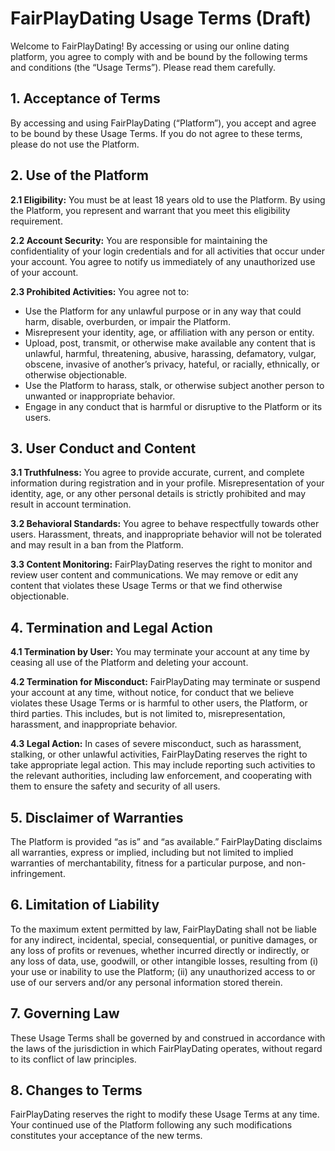 # FairPlayDating Usage Terms (Draft)

Welcome to FairPlayDating! By accessing or using our online dating platform, you agree to comply with and be bound by the following terms and conditions (the “Usage Terms”). Please read them carefully.

## 1. Acceptance of Terms

By accessing and using FairPlayDating (“Platform”), you accept and agree to be bound by these Usage Terms. If you do not agree to these terms, please do not use the Platform.

## 2. Use of the Platform

**2.1 Eligibility:** You must be at least 18 years old to use the Platform. By using the Platform, you represent and warrant that you meet this eligibility requirement.

**2.2 Account Security:** You are responsible for maintaining the confidentiality of your login credentials and for all activities that occur under your account. You agree to notify us immediately of any unauthorized use of your account.

**2.3 Prohibited Activities:** You agree not to:

- Use the Platform for any unlawful purpose or in any way that could harm, disable, overburden, or impair the Platform.
- Misrepresent your identity, age, or affiliation with any person or entity.
- Upload, post, transmit, or otherwise make available any content that is unlawful, harmful, threatening, abusive, harassing, defamatory, vulgar, obscene, invasive of another’s privacy, hateful, or racially, ethnically, or otherwise objectionable.
- Use the Platform to harass, stalk, or otherwise subject another person to unwanted or inappropriate behavior.
- Engage in any conduct that is harmful or disruptive to the Platform or its users.

## 3. User Conduct and Content

**3.1 Truthfulness:** You agree to provide accurate, current, and complete information during registration and in your profile. Misrepresentation of your identity, age, or any other personal details is strictly prohibited and may result in account termination.

**3.2 Behavioral Standards:** You agree to behave respectfully towards other users. Harassment, threats, and inappropriate behavior will not be tolerated and may result in a ban from the Platform.

**3.3 Content Monitoring:** FairPlayDating reserves the right to monitor and review user content and communications. We may remove or edit any content that violates these Usage Terms or that we find otherwise objectionable.

## 4. Termination and Legal Action

**4.1 Termination by User:** You may terminate your account at any time by ceasing all use of the Platform and deleting your account.

**4.2 Termination for Misconduct:** FairPlayDating may terminate or suspend your account at any time, without notice, for conduct that we believe violates these Usage Terms or is harmful to other users, the Platform, or third parties. This includes, but is not limited to, misrepresentation, harassment, and inappropriate behavior.

**4.3 Legal Action:** In cases of severe misconduct, such as harassment, stalking, or other unlawful activities, FairPlayDating reserves the right to take appropriate legal action. This may include reporting such activities to the relevant authorities, including law enforcement, and cooperating with them to ensure the safety and security of all users.

## 5. Disclaimer of Warranties

The Platform is provided “as is” and “as available.” FairPlayDating disclaims all warranties, express or implied, including but not limited to implied warranties of merchantability, fitness for a particular purpose, and non-infringement.

## 6. Limitation of Liability

To the maximum extent permitted by law, FairPlayDating shall not be liable for any indirect, incidental, special, consequential, or punitive damages, or any loss of profits or revenues, whether incurred directly or indirectly, or any loss of data, use, goodwill, or other intangible losses, resulting from (i) your use or inability to use the Platform; (ii) any unauthorized access to or use of our servers and/or any personal information stored therein.

## 7. Governing Law

These Usage Terms shall be governed by and construed in accordance with the laws of the jurisdiction in which FairPlayDating operates, without regard to its conflict of law principles.

## 8. Changes to Terms

FairPlayDating reserves the right to modify these Usage Terms at any time. Your continued use of the Platform following any such modifications constitutes your acceptance of the new terms.
